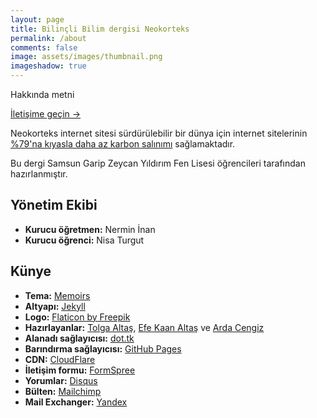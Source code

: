 ```yaml
---
layout: page
title: Bilinçli Bilim dergisi Neokorteks 
permalink: /about
comments: false
image: assets/images/thumbnail.png
imageshadow: true
---
```


Hakkında metni

<a href="/contact" class="btn btn-dark"> İletişime geçin &rarr;</a>

Neokorteks internet sitesi sürdürülebilir bir dünya için internet sitelerinin [%79'na kıyasla daha az karbon salınımı](https://www.websitecarbon.com/website/neokorteks-tk/) sağlamaktadır.

Bu dergi Samsun Garip Zeycan Yıldırım Fen Lisesi öğrencileri tarafından hazırlanmıştır.

## Yönetim Ekibi
- **Kurucu öğretmen:** Nermin İnan
- **Kurucu öğrenci:** Nisa Turgut

## Künye
- **Tema:** [Memoirs](https://www.wowthemes.net/memoirs-free-jekyll-theme/)
- **Altyapı:** [Jekyll](http://jekyllrb.com/)
- **Logo:** [Flaticon by Freepik](https://www.flaticon.com/free-icon/n-logo_12583)
- **Hazırlayanlar:** [Tolga Altaş](https://tolgaaltas.com), [Efe Kaan Altaş](https://vero.co/efekaanaltas) ve [Arda Cengiz](https://twitter.com/Arda_cngz)
- **Alanadı sağlayıcısı:** [dot.tk](https://www.dot.tk/)
- **Barındırma sağlayıcısı:** [GitHub Pages](https://pages.github.com/)
- **CDN:** [CloudFlare](https://cloudflare.com)
- **İletişim formu:** [FormSpree](https://formspree.io/)
- **Yorumlar:** [Disqus](http://disqus.com/)
- **Bülten:** [Mailchimp](https://mailchimp.com/)
- **Mail Exchanger:** [Yandex](https://yandex.com.tr)
